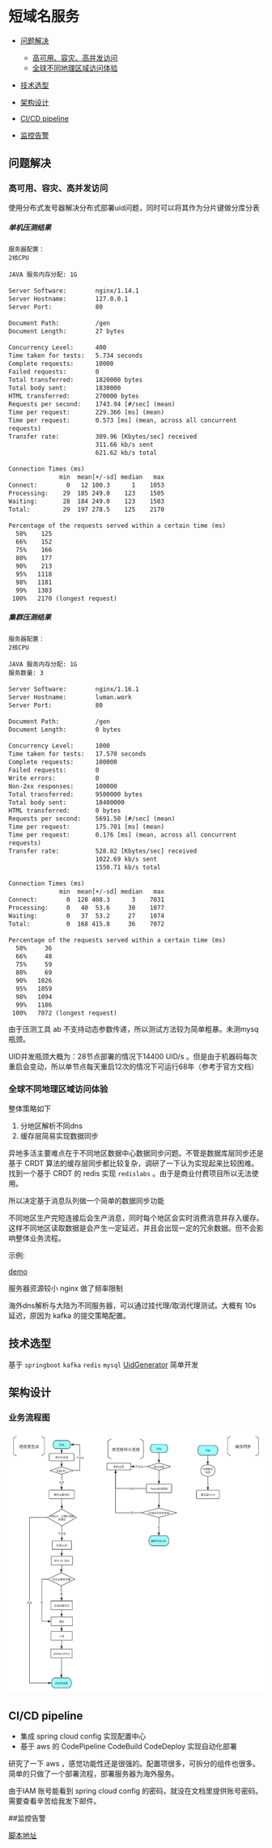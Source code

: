 # 短域名服务

* [问题解决](#Question)

  * [高可用、容灾、高并发访问](#Cocurrent)
  * [全球不同地理区域访问体验](#location)

* [技术选型](#Technology)

* [架构设计](#design)

* [CI/CD pipeline](#pipeline)

* [监控告警](#monitor)

  

 <span id="Question"> </span>
## 问题解决

 <span id="Cocurrent"> </span>
### 高可用、容灾、高并发访问

使用分布式发号器解决分布式部署uid问题，同时可以将其作为分片键做分库分表

##### 单机压测结果

```shell
服务器配置：
2核CPU

JAVA 服务内存分配: 1G

Server Software:        nginx/1.14.1
Server Hostname:        127.0.0.1
Server Port:            80

Document Path:          /gen
Document Length:        27 bytes

Concurrency Level:      400
Time taken for tests:   5.734 seconds
Complete requests:      10000
Failed requests:        0
Total transferred:      1820000 bytes
Total body sent:        1830000
HTML transferred:       270000 bytes
Requests per second:    1743.94 [#/sec] (mean)
Time per request:       229.366 [ms] (mean)
Time per request:       0.573 [ms] (mean, across all concurrent requests)
Transfer rate:          309.96 [Kbytes/sec] received
                        311.66 kb/s sent
                        621.62 kb/s total

Connection Times (ms)
              min  mean[+/-sd] median   max
Connect:        0   12 100.3      1    1053
Processing:    29  185 249.0    123    1505
Waiting:       28  184 249.0    123    1503
Total:         29  197 278.5    125    2170

Percentage of the requests served within a certain time (ms)
  50%    125
  66%    152
  75%    166
  80%    177
  90%    213
  95%   1118
  98%   1181
  99%   1303
 100%   2170 (longest request)

```

##### 集群压测结果

```shell
服务器配置：
2核CPU

JAVA 服务内存分配: 1G
服务数量: 3

Server Software:        nginx/1.16.1
Server Hostname:        luman.work
Server Port:            80

Document Path:          /gen
Document Length:        0 bytes

Concurrency Level:      1000
Time taken for tests:   17.570 seconds
Complete requests:      100000
Failed requests:        0
Write errors:           0
Non-2xx responses:      100000
Total transferred:      9500000 bytes
Total body sent:        18400000
HTML transferred:       0 bytes
Requests per second:    5691.50 [#/sec] (mean)
Time per request:       175.701 [ms] (mean)
Time per request:       0.176 [ms] (mean, across all concurrent requests)
Transfer rate:          528.02 [Kbytes/sec] received
                        1022.69 kb/s sent
                        1550.71 kb/s total

Connection Times (ms)
              min  mean[+/-sd] median   max
Connect:        0  128 408.3      3    7031
Processing:     0   40  53.6     30    1077
Waiting:        0   37  53.2     27    1074
Total:          0  168 415.8     36    7072

Percentage of the requests served within a certain time (ms)
  50%     36
  66%     48
  75%     59
  80%     69
  90%   1026
  95%   1059
  98%   1094
  99%   1186
 100%   7072 (longest request)

```



由于压测工具 ab 不支持动态参数传递，所以测试方法较为简单粗暴。未测mysq瓶颈。

UID并发瓶颈大概为：28节点部署的情况下14400 UID/s 。但是由于机器码每次重启会变动，所以单节点每天重启12次的情况下可运行68年（参考于官方文档）


 <span id="location"> </span>

### 全球不同地理区域访问体验

整体策略如下

1. 分地区解析不同dns
2. 缓存层简易实现数据同步

异地多活主要难点在于不同地区数据中心数据同步问题。不管是数据库层同步还是基于 CRDT 算法的缓存层同步都比较复杂，调研了一下认为实现起来比较困难。找到一个基于 CRDT 的 redis 实现 `redislabs` 。由于是商业付费项目所以无法使用。

所以决定基于消息队列做一个简单的数据同步功能

不同地区生产完短连接后会生产消息，同时每个地区会实时消费消息并存入缓存。这样不同地区读取数据是会产生一定延迟，并且会出现一定的冗余数据。但不会影响整体业务流程。

示例:

[demo](http://a.luman.work)

服务器资源较小 nginx 做了频率限制

海外dns解析与大陆为不同服务器，可以通过挂代理/取消代理测试。大概有 10s 延迟，原因为 kafka 的提交策略配置。



 <span id="Technology"> </span>

## 技术选型

基于 `springboot` `kafka` `redis` `mysql`  [UidGenerator](https://github.com/baidu/uid-generator )  简单开发



<span id="design"> </span>

## 架构设计

### 业务流程图

![短连接流程图](短连接流程图.png)

 <span id="pipeline"> </span>

## CI/CD pipeline

* 集成 spring cloud config 实现配置中心
* 基于 aws 的 CodePipeline CodeBuild CodeDeploy 实现自动化部署

研究了一下 aws ，感觉功能性还是很强的。配置项很多，可拆分的组件也很多。简单的只做了一个部署流程，部署服务器为海外服务。

由于IAM 账号能看到 spring cloud config 的密码，就没在文档里提供账号密码。需要查看辛苦给我发下邮件。


 <span id="monitor"> </span>

##监控告警

[脚本地址](./monitor/)
